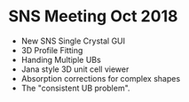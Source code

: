 SNS Meeting Oct 2018
===================================

 - New SNS Single Crystal GUI
 - 3D Profile Fitting
 - Handing Multiple UBs
 - Jana style 3D unit cell viewer
 - Absorption corrections for complex shapes
 - The "consistent UB problem".
